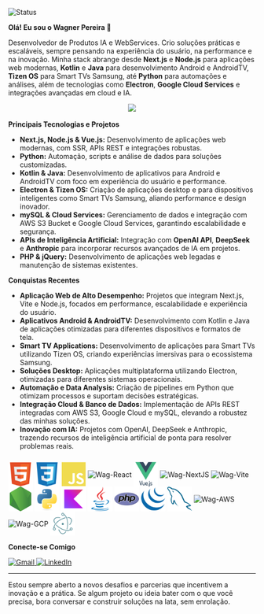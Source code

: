 ![Status](./profile-3d-contrib/profile-github.svg)

**Olá! Eu sou o Wagner Pereira 👋**

  

Desenvolvedor de Produtos IA e WebServices. Crio soluções práticas e escaláveis, sempre pensando na experiência do usuário, na performance e na inovação. Minha stack abrange desde **Next.js** e **Node.js** para aplicações web modernas, **Kotlin** e **Java** para desenvolvimento Android e AndroidTV, **Tizen OS** para Smart TVs Samsung, até **Python** para automações e análises, além de tecnologias como **Electron**, **Google Cloud Services** e integrações avançadas em cloud e IA.

<div align="center">
  <a href="https://github.com/wagnerpereiradev">
    <img height="150em" src="https://github-readme-stats.vercel.app/api/top-langs/?username=wagnerpereiradev&layout=compact&langs_count=7&text_color=ffffff&title_color=ffee32&bg_color=080708&border_radius=20px&border_color=ffd100"/>
  </a>
</div>

**Principais Tecnologias e Projetos**

- **Next.js, Node.js & Vue.js:** Desenvolvimento de aplicações web modernas, com SSR, APIs REST e integrações robustas.
- **Python:** Automação, scripts e análise de dados para soluções customizadas.
- **Kotlin & Java:** Desenvolvimento de aplicativos para Android e AndroidTV com foco em experiência do usuário e performance.
- **Electron & Tizen OS:** Criação de aplicações desktop e para dispositivos inteligentes como Smart TVs Samsung, aliando performance e design inovador.
- **mySQL & Cloud Services:** Gerenciamento de dados e integração com AWS S3 Bucket e Google Cloud Services, garantindo escalabilidade e segurança.
- **APIs de Inteligência Artificial:** Integração com **OpenAI API**, **DeepSeek** e **Anthropic** para incorporar recursos avançados de IA em projetos.
- **PHP & jQuery:** Desenvolvimento de aplicações web legadas e manutenção de sistemas existentes.

**Conquistas Recentes**

- **Aplicação Web de Alto Desempenho:** Projetos que integram Next.js, Vite e Node.js, focados em performance, escalabilidade e experiência do usuário.
- **Aplicativos Android & AndroidTV:** Desenvolvimento com Kotlin e Java de aplicações otimizadas para diferentes dispositivos e formatos de tela.
- **Smart TV Applications:** Desenvolvimento de aplicações para Smart TVs utilizando Tizen OS, criando experiências imersivas para o ecossistema Samsung.
- **Soluções Desktop:** Aplicações multiplataforma utilizando Electron, otimizadas para diferentes sistemas operacionais.
- **Automação e Data Analysis:** Criação de pipelines em Python que otimizam processos e suportam decisões estratégicas.
- **Integração Cloud & Banco de Dados:** Implementação de APIs REST integradas com AWS S3, Google Cloud e mySQL, elevando a robustez das minhas soluções.
- **Inovação com IA:** Projetos com OpenAI, DeepSeek e Anthropic, trazendo recursos de inteligência artificial de ponta para resolver problemas reais.

<div style="display: inline-block; margin-top: 10px;">
  <img align="center" alt="Wag-HTML" width="50" src="https://raw.githubusercontent.com/devicons/devicon/master/icons/html5/html5-original.svg">
  <img align="center" alt="Wag-CSS" width="50" src="https://raw.githubusercontent.com/devicons/devicon/master/icons/css3/css3-original.svg">
  <img align="center" alt="Wag-JS" width="50" src="https://raw.githubusercontent.com/devicons/devicon/master/icons/javascript/javascript-plain.svg">
  <img align="center" alt="Wag-React" width="50" src="https://cdn.jsdelivr.net/gh/devicons/devicon/icons/react/react-original-wordmark.svg"/>
  <img align="center" alt="Wag-Vue" width="50" src="https://raw.githubusercontent.com/devicons/devicon/master/icons/vuejs/vuejs-original-wordmark.svg">
  <img align="center" alt="Wag-NextJS" width="50" src="https://cdn.jsdelivr.net/gh/devicons/devicon/icons/nextjs/nextjs-original.svg">
  <img align="center" alt="Wag-Vite" width="50" src="https://vitejs.dev/logo.svg">
  <img align="center" alt="Wag-NodeJS" width="50" src="https://raw.githubusercontent.com/devicons/devicon/master/icons/nodejs/nodejs-original.svg">
  <img align="center" alt="Wag-Python" width="50" src="https://raw.githubusercontent.com/devicons/devicon/master/icons/python/python-original.svg">
  <img align="center" alt="Wag-Kotlin" width="50" src="https://raw.githubusercontent.com/devicons/devicon/master/icons/kotlin/kotlin-original.svg">
  <img align="center" alt="Wag-Java" width="50" src="https://raw.githubusercontent.com/devicons/devicon/master/icons/java/java-original.svg">
  <img align="center" alt="Wag-PHP" width="50" src="https://raw.githubusercontent.com/devicons/devicon/master/icons/php/php-original.svg">
  <img align="center" alt="Wag-jQuery" width="50" src="https://raw.githubusercontent.com/devicons/devicon/master/icons/jquery/jquery-original.svg">
  <img align="center" alt="Wag-MySQL" width="50" src="https://raw.githubusercontent.com/devicons/devicon/master/icons/mysql/mysql-original.svg">
  <img align="center" alt="Wag-AWS" width="50" src="https://a0.awsstatic.com/libra-css/images/logos/aws_smile-header-desktop-en-white_59x35@2x.png">
  <img align="center" alt="Wag-GCP" width="50" src="https://www.vectorlogo.zone/logos/google_cloud/google_cloud-icon.svg">
  <img align="center" alt="Wag-Electron" width="50" src="https://raw.githubusercontent.com/devicons/devicon/master/icons/electron/electron-original.svg">
</div>

**Conecte-se Comigo**

<div>
  <a href="mailto:wagnerpereiradev@gmail.com" target="_blank">
    <img src="https://img.shields.io/badge/Gmail-000000?style=for-the-badge&logo=gmail&logoColor=ffd100" alt="Gmail">
  </a>
  <a href="https://www.linkedin.com/in/owrp/" target="_blank">
    <img src="https://img.shields.io/badge/LinkedIn-000000?style=for-the-badge&logo=linkedin&logoColor=ffd100" alt="LinkedIn">
  </a>
</div>

---

Estou sempre aberto a novos desafios e parcerias que incentivem a inovação e a prática. Se algum projeto ou ideia bater com o que você precisa, bora conversar e construir soluções na lata, sem enrolação.
